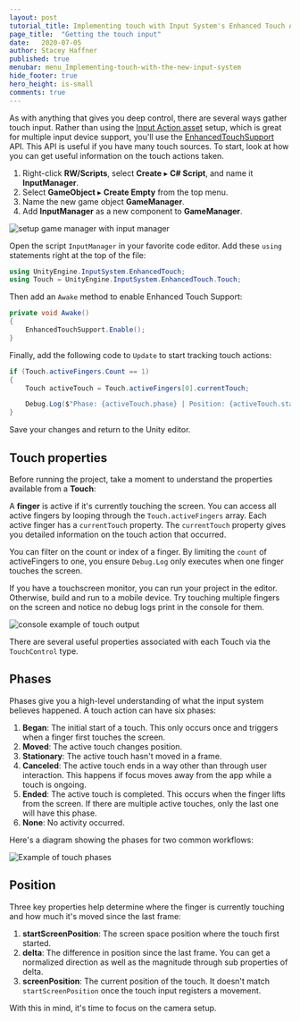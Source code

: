 ```yaml
---
layout: post
tutorial_title: Implementing touch with Input System's Enhanced Touch API
page_title:  "Getting the touch input"
date:   2020-07-05
author: Stacey Haffner
published: true
menubar: menu_Implementing-touch-with-the-new-input-system
hide_footer: true
hero_height: is-small
comments: true
---
```


As with anything that gives you deep control, there are several ways gather touch input. Rather than using the [Input Action asset](https://docs.unity3d.com/Packages/com.unity.inputsystem@0.2/manual/index.html) setup, which is great for multiple input device support, you'll use the [EnhancedTouchSupport](https://docs.unity3d.com/Packages/com.unity.inputsystem@1.0/manual/Touch.html) API. This API is useful if you have many touch sources. To start, look at how you can get useful information on the touch actions taken.

1.  Right-click **RW/Scripts**, select **Create** ▸ **C# Script**, and name it **InputManager**.
2.  Select **GameObject** ▸ **Create Empty** from the top menu.
3.  Name the new game object **GameManager**.
4.  Add **InputManager** as a new component to **GameManager**.

![setup game manager with input manager]({{page.dir}}/images/setupGameManager.gif)

Open the script `InputManager` in your favorite code editor. Add these
`using` statements right at the top of the file:

``` csharp
using UnityEngine.InputSystem.EnhancedTouch;
using Touch = UnityEngine.InputSystem.EnhancedTouch.Touch;
```

Then add an `Awake` method to enable Enhanced Touch Support:

``` csharp
private void Awake()
{
    EnhancedTouchSupport.Enable();
}
```

Finally, add the following code to `Update` to start tracking touch actions:

``` csharp
if (Touch.activeFingers.Count == 1)
{
    Touch activeTouch = Touch.activeFingers[0].currentTouch;

    Debug.Log($"Phase: {activeTouch.phase} | Position: {activeTouch.startScreenPosition}");
}
```

Save your changes and return to the Unity editor.

## Touch properties

Before running the project, take a moment to understand the properties available from a **Touch**:

A **finger** is active if it's currently touching the screen. You can access all active fingers by looping through the `Touch.activeFingers` array. Each active finger has a `currentTouch` property. The `currentTouch` property gives you detailed information on the touch action that occurred.

You can filter on the count or index of a finger. By limiting the `count` of activeFingers to one, you ensure `Debug.Log` only executes when one finger touches the screen.

If you have a touchscreen monitor, you can run your project in the editor. Otherwise, build and run to a mobile device. Try touching multiple fingers on the screen and notice no debug logs print in the console for them. 

![console example of touch output]({{page.dir}}/images/touch-example-console-output.png)

There are several useful properties associated with each Touch via the `TouchControl` type.

## Phases

Phases give you a high-level understanding of what the input system believes happened. A touch action can have six phases:

1.  **Began**: The initial start of a touch. This only occurs once and triggers when a finger first touches the screen.
2.  **Moved**: The active touch changes position.
3.  **Stationary**: The active touch hasn't moved in a frame.
4.  **Canceled**: The active touch ends in a way other than through user interaction. This happens if focus moves away from the app while a touch is ongoing.
5.  **Ended**: The active touch is completed. This occurs when the finger lifts from the screen. If there are multiple active touches, only the last one will have this phase.
6.  **None**: No activity occurred.

Here's a diagram showing the phases for two common workflows: 

![Example of touch phases]({{page.dir}}/images/phaseDiagram.jpg)

## Position

Three key properties help determine where the finger is currently touching and how much it's moved since the last frame:

1.  **startScreenPosition**: The screen space position where the touch first started.
2.  **delta**: The difference in position since the last frame. You can get a normalized direction as well as the magnitude through sub properties of delta.
3.  **screenPosition**: The current position of the touch. It doesn't match `startScreenPosition` once the touch input registers a movement.

With this in mind, it's time to focus on the camera setup.

